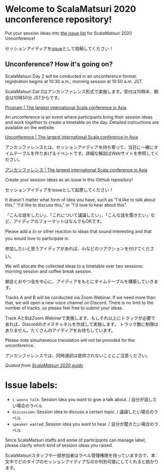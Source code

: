 # Welcome to ScalaMatsuri 2020 unconference repository!

Put your session ideas into [the issue list](https://github.com/scalamatsuri/2020.unconference/issues) for ScalaMatsuri 2020 Unconference!

セッションアイディアを[issue](https://github.com/scalamatsuri/2020.unconference/issues)として投稿してください！

## Unconference? How it's going on?

ScalaMatsuri Day 2 will be conducted in an unconference format: registration begins at 10:30 a.m., morning session at 10:50 a.m. JST.

ScalaMatsuri Dat 2はアンカンファレンス形式で実施します。受付は10時半、朝会は10時50分 JSTからです。

[Program \| The largest international Scala conference in Asia](https://scalamatsuri.org/en/program/#day2)

An unconference is an event where participants bring their session ideas and work together to create a timetable on the day. Detailed instructions are available on the website.

[Unconference \| The largest international Scala conference in Asia](https://scalamatsuri.org/en/unconference)

アンカンファレンスとは、セッションアイディアを持ち寄って、当日に一緒にタイムテーブルを作りあげるイベントです。詳細な解説はWebサイトを参照してください。

[アンカンファレンス \| The largest international Scala conference in Asia](https://scalamatsuri.org/ja/unconference)

Create your session ideas as an issue in this GitHub repository!

セッションアイディアをissueとして起票してください！

It doesn't matter what form of idea you have, such as "I'd like to talk about this," "I'd like to discuss this," or "I'd love to hear about this".

「こんな話をしたい」、「これについて議論したい」、「こんな話を聞きたい」など、アイディアのフォーマットはなんでもOKです。

Please add a 👍 or other reaction to ideas that sound interesting and that you would love to participate in.

参加したいと思うアイディアがあれば、👍などのリアクションを付けてください。

We will allocate the collected ideas to a timetable over two sessions: morning session and coffee break session.

朝会とおやつ会を中心に、アイディアをもとにタイムテーブルを構築していきます。

Tracks A and B will be conducted via Zoom Webinar. If we need more than that, we will open a new voice channel on Discord.
There is no limit to the number of tracks, so please feel free to submit your ideas.

Track AとBはZoom Webinarで実施します。もしそれ以上にトラックが必要であれば、Discordのボイスチャネルを作成して実施します。
トラック数に制限はありません。たくさんのアイディアをお待ちしています。

Please note simultaneous translation will not be provided for the unconference. 

アンカンファレンスでは、同時通訳は提供されないことにご注意ください。

*Quated from [ScalaMatsuri 2020 guide](https://blog-en.scalamatsuri.org/entry/2020/10/14/scalamatsuri-guide)*

# Issue labels:
- `i wanna talk`: Session idea you want to give a talk about. / 自分が話したい場合のラベル
- `discussion`: Session idea to discuss a certain topic. / 議論したい場合のラベル
- `speaker wanted`: Session idea you want to hear. / 自分が聞きたい場合のラベル

Since ScalaMatsuri staffs and some of participants can manage label, please clarify which kind of session ideas you raised.

ScalaMatsuriスタッフや一部参加者はラベル管理権限を持っていますので、本文中でどのタイプのセッションアイディアなのか判別可能にしてくれると助かります。
